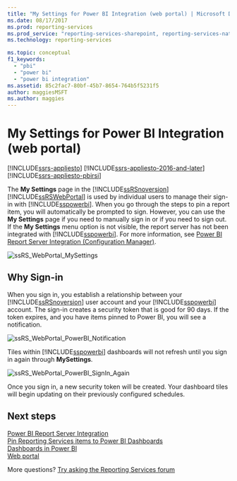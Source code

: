 ```yaml
---
title: "My Settings for Power BI Integration (web portal) | Microsoft Docs"
ms.date: 08/17/2017
ms.prod: reporting-services
ms.prod_service: "reporting-services-sharepoint, reporting-services-native"
ms.technology: reporting-services

ms.topic: conceptual
f1_keywords: 
  - "pbi"
  - "power bi"
  - "power bi integration"
ms.assetid: 85c2fac7-80bf-45b7-8654-764b5f5231f5
author: maggiesMSFT
ms.author: maggies
---
```


# My Settings for Power BI Integration (web portal)

[!INCLUDE[ssrs-appliesto](../includes/ssrs-appliesto.md)] [!INCLUDE[ssrs-appliesto-2016-and-later](../includes/ssrs-appliesto-2016-and-later.md)] [!INCLUDE[ssrs-appliesto-pbirsi](../includes/ssrs-appliesto-pbirs.md)]

The **My Settings** page in the [!INCLUDE[ssRSnoversion](../includes/ssrsnoversion-md.md)] [!INCLUDE[ssRSWebPortal](../includes/ssrswebportal.md)] is used by individual users to manage their sign-in with [!INCLUDE[sspowerbi](../includes/sspowerbi-md.md)]. When you  go through the steps to pin a report item, you will automatically be prompted to sign.  However,  you can use the **My Settings** page if you need to manually sign in or if you need to sign out.  If the **My Settings** menu option is not visible, the report server has not been integrated with  [!INCLUDE[sspowerbi](../includes/sspowerbi-md.md)].  For more information, see [Power BI Report Server Integration &#40;Configuration Manager&#41;](../reporting-services/install-windows/power-bi-report-server-integration-configuration-manager.md).  
  
![ssRS_WebPortal_MySettings](../reporting-services/media/ssrs-webportal-mysettings.png)  
  
## Why Sign-in

 When you sign in, you establish a relationship between your [!INCLUDE[ssRSnoversion](../includes/ssrsnoversion-md.md)] user account and  your [!INCLUDE[sspowerbi](../includes/sspowerbi-md.md)] account.  The sign-in creates a security token that is good for 90 days. If the token expires, and you have items pinned to Power BI, you will see a notification.  
   
 ![ssRS_WebPortal_PowerBI_Notification](../reporting-services/media/ssrs-webportal-powerbi-notification.png)    
   
Tiles within [!INCLUDE[sspowerbi](../includes/sspowerbi-md.md)] dashboards will not refresh until you sign in again through **MySettings**.  
  
![ssRS_WebPortal_PowerBI_SignIn_Again](../reporting-services/media/ssrs-webportal-powerbi-signin-again.png)  
  
Once you sign in, a new security token will be created.  Your dashboard tiles will begin updating on their previously configured schedules.  

## Next steps

[Power BI Report Server Integration](../reporting-services/install-windows/power-bi-report-server-integration-configuration-manager.md)   
[Pin Reporting Services items to Power BI Dashboards](../reporting-services/pin-reporting-services-items-to-power-bi-dashboards.md)   
[Dashboards in Power BI](https://powerbi.microsoft.com/documentation/powerbi-service-dashboards/)  
[Web portal](../reporting-services/web-portal-ssrs-native-mode.md)  

More questions? [Try asking the Reporting Services forum](https://go.microsoft.com/fwlink/?LinkId=620231)
